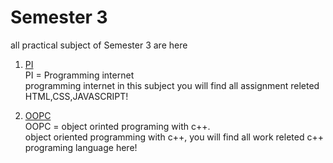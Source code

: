 # Semester 3

all practical subject of Semester 3 are here 

1. [PI]() <br />
PI = Programming internet <br />
programming internet in this subject you will find all assignment releted HTML,CSS,JAVASCRIPT!<br />
  
  
2. [OOPC]()<br />
  OOPC = object orinted programing with c++.<br />
  object oriented programming with c++, you will find all work releted c++ programing language here! <br />
